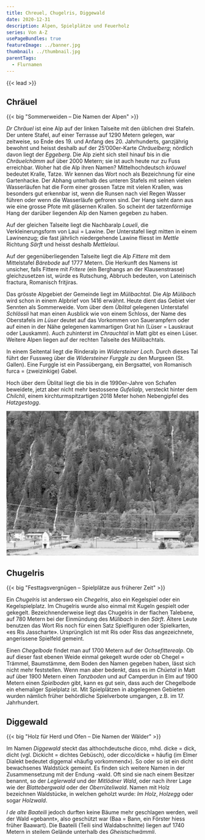 ```yaml
---
title: Chreuel, Chugelris, Diggewald
date: 2020-12-31
description: Alpen, Spielplätze und Feuerholz
series: Von A-Z
usePageBundles: true
featureImage: ../banner.jpg
thumbnail: ../thumbnail.jpg
parentTags:
  - Flurnamen
---
```


{{< lead >}}

## Chräuel

{{< big "Sommerweiden – Die Namen der Alpen" >}}

*Dr Chräuel* ist eine Alp auf der linken Talseite mit den üblichen drei
Stafeln. Der untere Stafel, auf einer Terrasse auf 1290 Metern gelegen, war
zeitweise, so Ende des 19. und Anfang des 20. Jahrhunderts, ganzjährig bewohnt
und heisst deshalb auf der 25’000er-Karte *Chräuelberg*; nördlich davon liegt
der *Eggeberg*. Die Alp zieht sich steil hinauf bis in die *Chräuelchämm* auf
über 2000 Metern; sie ist auch heute nur zu Fuss erreichbar.  Woher hat die Alp
ihren Namen? Mittelhochdeutsch *kröuwel* bedeutet Kralle, Tatze. Wir kennen das
Wort noch als Bezeichnung für eine Gartenhacke. Der Abhang unterhalb des
unteren Stafels mit seinen vielen Wasserläufen hat die Form einer grossen Tatze
mit vielen Krallen, was besonders gut erkennbar ist, wenn die Runsen nach viel
Regen Wasser führen oder wenn die Wasserläufe gefroren sind. Der Hang sieht
dann aus wie eine grosse Pfote mit gläsernen Krallen. So scheint der
tatzenförmige Hang der darüber liegenden Alp den Namen gegeben zu haben.

Auf der gleichen Talseite liegt die Nachbaralp *Laueli*, die Verkleinerungsform
von Laui = Lawine. Der Unterstafel liegt mitten in einem Lawinenzug; die fast
jährlich niedergehende Lawine fliesst im *Mettle* Richtung *Särft* und heisst
deshalb *Mettlelaui*.

Auf der gegenüberliegenden Talseite liegt die *Alp Fittere* mit dem
Mittelstafel *Bärebode* auf 1777 Metern. Die Herkunft des Namens ist unsicher,
falls Fittere mit *Fritere* (ein Berghangs an der Klausenstrasse)
gleichzusetzen ist, würde es Rutschung, Abbruch bedeuten, von Lateinisch
fractura, Romanisch fritjiras.

Das grösste Alpgebiet der Gemeinde liegt im *Mülibachtal*. Die *Alp Mülibach*
wird schon in einem Alpbrief von 1416 erwähnt. Heute dient das Gebiet vier
Sennten als Sommerweide. Vom über dem *Üblital* gelegenen Unterstafel
*Schlössli* hat man einen Ausblick wie von einem Schloss, der Name des
Oberstafels *im Lüser* deutet auf das Vorkommen von Sauerampfern oder auf einen
in der Nähe gelegenen kammartigen Grat hin (Lüser = Lauskraut oder Lauskamm).
Auch zuhinterst im *Chrauchtal* in Matt gibt es einen Lüser. Weitere Alpen
liegen auf der rechten Talseite des Mülibachtals. 

In einem Seitental liegt die Rinderalp im *Widersteiner Loch*. Durch dieses Tal
führt der Fussweg über die *Widersteiner Furggle* zu den Murgseen (St. Gallen).
Eine Furggle ist ein Passübergang, ein Bergsattel, von Romanisch furca =
(zweizinkige) Gabel.

Hoch über dem Üblital liegt die bis in die 1990er-Jahre von Schafen beweidete,
jetzt aber nicht mehr bestossene *Gufelialp*, versteckt hinter dem *Chilchli*,
einem kirchturmspitzartigen 2018 Meter hohen Nebengipfel des *Hatzgestogg*.

![Die Wasserläufe am «Chräuel». Rechts unten das «Chugelris».](pa106071.jpg)

## Chugelris

{{< big "Festtagsvergnügen – Spielplätze aus früherer Zeit" >}}

Ein *Chugelris* ist anderswo ein *Chegelris*, also ein Kegelspiel oder ein
Kegelspielplatz. Im Chugelris wurde also einmal mit Kugeln gespielt oder
gekegelt. Bezeichnenderweise liegt das Chugelris in der flachen Talebene, auf
780 Metern bei der Einmündung des *Mülibach* in den *Särft*.  Ältere Leute
benutzen das Wort Ris noch für einen Satz Spielfiguren oder Spielkarten, «es
Ris Jasscharte». Ursprünglich ist mit Ris oder Riss das angezeichnete,
angerissene Spielfeld gemeint.

Einen *Chegelbode* findet man auf 1700 Metern auf der *Ochsefitterealp*. Ob auf
dieser fast ebenen Weide einmal gekegelt wurde oder ob Chegel = Trämmel,
Baumstämme, dem Boden den Namen gegeben haben, lässt sich nicht mehr
feststellen. Wenn man aber bedenkt, dass es im *Chüetal* in Matt auf über 1900
Metern einen *Tanzboden* und auf Camperdun in Elm auf 1900 Metern einen
*Spielboden* gibt, kann es gut sein, dass auch der Chegelbode ein ehemaliger
Spielplatz ist. Mit Spielplätzen in abgelegenen Gebieten wurden nämlich früher
behördliche Spielverbote umgangen, z.B. im 17. Jahrhundert.

## Diggewald

{{< big "Holz für Herd und Ofen – Die Namen der Wälder" >}}

Im Namen *Diggewald* steckt das althochdeutsche dicco, mhd. dicke = dick, dicht
(vgl. Dickicht = dichtes Gebüsch), oder dicco/dicke = häufig (im Elmer Dialekt
bedeutet diggemal «häufig vorkommend»). So oder so ist ein dicht bewachsenes
Waldstück gemeint. Es finden sich weitere Namen in der Zusammensetzung mit der
Endung -wald. Oft sind sie nach einem Besitzer benannt, so der *Leglerwald* und
der *Mitlödner Wald*, oder nach ihrer Lage wie der *Blattebergwald* oder der
*Oberrüteliwald*. Namen mit Holz bezeichnen Waldstücke, in welchen geholzt
wurde: *Im Holz*, *Holzegg* oder sogar *Holzwald*.

*I de alte Baateili* jedoch durften keine Bäume mehr geschlagen werden, weil
der Wald «gebannt», also geschützt war (Baa = Bann, ein Förster hiess früher
Baawart). Die Baateili (Teili sind Waldabschnitte) liegen auf 1740 Metern in
steilem Gelände unterhalb des *Gheistschwämmli*.
